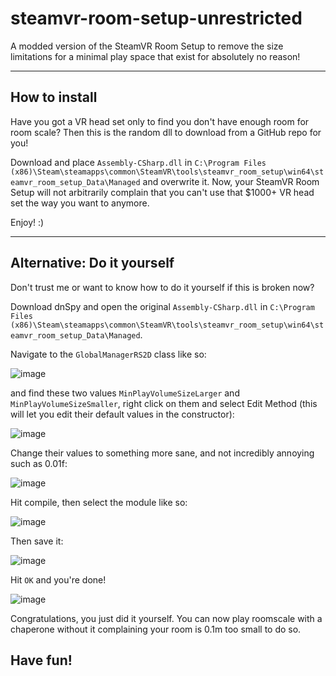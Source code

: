 # steamvr-room-setup-unrestricted

A modded version of the SteamVR Room Setup to remove the size limitations for a minimal play space that exist for absolutely no reason!

___

## How to install

Have you got a VR head set only to find you don't have enough room for room scale? Then this is the random dll to download from a GitHub repo for you!

Download and place ``Assembly-CSharp.dll`` in ``C:\Program Files (x86)\Steam\steamapps\common\SteamVR\tools\steamvr_room_setup\win64\steamvr_room_setup_Data\Managed`` and overwrite it. Now, your SteamVR Room Setup will not arbitrarily complain that you can't use that $1000+ VR head set the way you want to anymore.

Enjoy! :)

____

## Alternative: Do it yourself

Don't trust me or want to know how to do it yourself if this is broken now?

Download dnSpy and open the original ``Assembly-CSharp.dll`` in ``C:\Program Files (x86)\Steam\steamapps\common\SteamVR\tools\steamvr_room_setup\win64\steamvr_room_setup_Data\Managed``.

Navigate to the ``GlobalManagerRS2D`` class like so:

![image](https://user-images.githubusercontent.com/21316711/79039052-77b83480-7bd6-11ea-8aff-c88a1fb2f2a2.png)

and find these two values ``MinPlayVolumeSizeLarger`` and ``MinPlayVolumeSizeSmaller``, right click on them and select Edit Method (this will let you edit their default values in the constructor):

![image](https://user-images.githubusercontent.com/21316711/79039080-ab935a00-7bd6-11ea-8787-53d10f2474c3.png)

Change their values to something more sane, and not incredibly annoying such as 0.01f:

![image](https://user-images.githubusercontent.com/21316711/79039086-b9e17600-7bd6-11ea-8081-969430edc7c2.png)

Hit compile, then select the module like so:

![image](https://user-images.githubusercontent.com/21316711/79039094-cb2a8280-7bd6-11ea-844a-10d9f97b9059.png)

Then save it:

![image](https://user-images.githubusercontent.com/21316711/79039101-d4b3ea80-7bd6-11ea-971a-8bb6cd5d5123.png)

Hit ``OK`` and you're done!

![image](https://user-images.githubusercontent.com/21316711/79039111-e5646080-7bd6-11ea-82dc-1cbf2387ee1e.png)

Congratulations, you just did it yourself. You can now play roomscale with a chaperone without it complaining your room is 0.1m too small to do so.

## Have fun!
